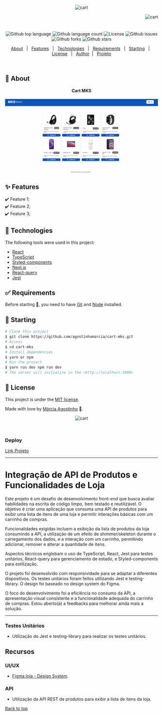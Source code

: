 <p align="center">
   <img src="https://media.giphy.com/media/vlteI4fV3LruBSGX3A/giphy.gif" alt="cart" width="280"/>
</p>

<p align="right">
   <img src="https://media.giphy.com/media/en01RjIl264egUBQIf/giphy.gif" alt="cart" width="130"/>
</p>

<h1 align="center"></h1>

<p align="center">
  <img alt="Github top language" src="https://img.shields.io/github/languages/top/agostinhomarcia/cart-mks?color=0f52ba">

  <img alt="Github language count" src="https://img.shields.io/github/languages/count/agostinhomarcia/cart-mks?color=0f52ba">

  <img alt="License" src="https://img.shields.io/github/license/agostinhomarcia/cart-mks?color=0f52ba">

   <img alt="Github issues" src="https://img.shields.io/github/issues/agostinhomarcia/cart-mks?color=0f52ba" />

   <img alt="Github forks" src="https://img.shields.io/github/forks/agostinhomarcia/cart-mks?color=0f52ba" />

   <img alt="Github stars" src="https://img.shields.io/github/stars/agostinhomarcia/cart-mks?color=0f52ba" /> 
</p>

<p align="center">
  <a href="#dart-about">About</a> &#xa0; | &#xa0; 
  <a href="#sparkles-features">Features</a> &#xa0; | &#xa0;
  <a href="#rocket-technologies">Technologies</a> &#xa0; | &#xa0;
  <a href="#white_check_mark-requirements">Requirements</a> &#xa0; | &#xa0;
  <a href="#checkered_flag-starting">Starting</a> &#xa0; | &#xa0;
  <a href="#memo-license">License</a> &#xa0; | &#xa0;
  <a href="https://github.com/agostinhomarcia" target="_blank">Author</a>&#xa0; | &#xa0
  <a href="https://cart-mks.vercel.app/" target="_blank" rel="noopener noreferrer">Projeto</a>
</p>

<br>

## :dart: About

<h4 align="center"> Cart MKS </h4>

<p align="center">
   <img src="/public/cart-mks.gif" alt="cart" width="690"/>
</p>

## :sparkles: Features

:heavy_check_mark: Feature 1;\
:heavy_check_mark: Feature 2;\
:heavy_check_mark: Feature 3;

## :rocket: Technologies

The following tools were used in this project:

- [React](https://pt-br.reactjs.org/)
- [TypeScript](https://www.w3schools.com/typescript/)
- [Styled-components](https://styled-components.com/docs/)
- [Next.js](https://nextjs.org/)
- [React-query](https://tanstack.com/query/v3/)
- [Jest](https://jestjs.io/pt-BR/)

## :white_check_mark: Requirements

Before starting :checkered_flag:, you need to have [Git](https://git-scm.com) and [Node](https://nodejs.org/en/) installed.

## :checkered_flag: Starting

```bash
# Clone this project
$ git clone https://github.com/agostinhomarcia/cart-mks.git
# Access
$ cd cart-mks
# Install dependencies
$ yarn or npm
# Run the project
$ yarn run dev npm run dev
# The server will initialize in the <http://localhost:3000>
```

## :memo: License

This project is under the [MIT license](./License).

Made with love by [Márcia Agostinho](https://github.com/agostinhomarcia) 🚀.

<p align="center">
   <img src="https://media.giphy.com/media/lWuapZjiw4gQVHD2Ob/giphy.gif" alt="cart" width="250"/>
</p>

&#xa0;

### Deploy

[Link Projeto](https://cart-mks.vercel.app/)

<hr/>

# Integração de API de Produtos e Funcionalidades de Loja

Este projeto é um desafio de desenvolvimento front-end que busca avaliar habilidades na escrita de código limpo, bem testado e reutilizável. O objetivo é criar uma aplicação que consuma uma API de produtos para exibir uma lista de itens de uma loja e permitir interações básicas com um carrinho de compras.

Funcionalidades exigidas incluem a exibição da lista de produtos da loja consumindo a API, a utilização de um efeito de shimmer/skeleton durante o carregamento dos dados, e a interação com um carrinho, permitindo adicionar, remover e alterar a quantidade de itens.

Aspectos técnicos englobam o uso de TypeScript, React, Jest para testes unitários, React-query para gerenciamento de estado, e Styled-components para estilização.

O projeto foi desenvolvido com responsividade para se adaptar a diferentes dispositivos. Os testes unitários foram feitos utilizando Jest e testing-library. O design foi baseado no design system do Figma.

O foco do desenvolvimento foi a eficiência no consumo da API, a apresentação visual consistente e a funcionalidade adequada do carrinho de compras. Estou aberto(a) a feedbacks para melhorar ainda mais a solução.

<hr/>

### Testes Unitários

- Utilização do Jest e testing-library para realizar os testes unitários.

## Recursos

### UI/UX

- [Figma loja - Design System](https://www.figma.com/file/Z4z8osDbK1ET7cjNzFRMrK/MKS-Front-end-challenge?mode=dev).

### API

- Utilização da API REST de produtos para exibir a lista de itens da loja.

<a href="#top">Back to top </a>
